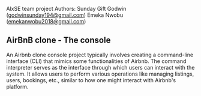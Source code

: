 AlxSE team project
Authors: Sunday Gift Godwin (godwinsunday194@gmail.com)
	 Emeka Nwobu (emekanwobu2018@gmail.com)

## AirBnB clone - The console

An Airbnb clone console project typically involves creating a command-line interface (CLI) that mimics some functionalities of Airbnb. The command interpreter serves as the interface through which users can interact with the system. It allows users to perform various operations like managing listings, users, bookings, etc., similar to how one might interact with Airbnb's platform.

